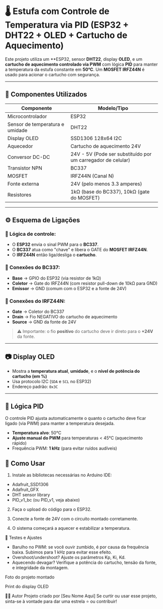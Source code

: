 # 🌡️ Estufa com Controle de Temperatura via PID (ESP32 + DHT22 + OLED + Cartucho de Aquecimento)

Este projeto utiliza um **ESP32, sensor **DHT22**, display **OLED**, e um **cartucho de aquecimento controlado via PWM** com lógica **PID** para manter a temperatura da estufa constante em **50°C**. 
Um **MOSFET IRFZ44N** é usado para acionar o cartucho com segurança.

---

## 🔧 Componentes Utilizados

| Componente         | Modelo/Tipo          |
|--------------------|-----------------------|
| Microcontrolador   | ESP32 |
| Sensor de temperatura e umidade | DHT22 |
| Display OLED       | SSD1306 128x64 I2C    |
| Aquecedor          | Cartucho de aquecimento 24V |
| Conversor DC-DC    | 24V - 5V (Pode ser substituído por um carregador de celular)|
| Transistor NPN     | BC337                 |
| MOSFET             | IRFZ44N (Canal N)     |
| Fonte externa      | 24V (pelo menos 3.3 amperes) |
| Resistores         | 1kΩ (base do BC337), 10kΩ (gate do MOSFET) |

---

## ⚙️ Esquema de Ligações

### 🧠 Lógica de controle:
- O **ESP32** envia o sinal PWM para o **BC337**.
- O **BC337** atua como "chave" e libera o GATE do **MOSFET IRFZ44N**.
- O **IRFZ44N** então liga/desliga o **cartucho**.

### 🔌 Conexões do BC337:
- **Base** → GPIO do ESP32 (via resistor de 1kΩ)
- **Coletor** → Gate do IRFZ44N (com resistor pull-down de 10kΩ para GND)
- **Emissor** → GND (comum com o ESP32 e a fonte de 24V)

### 🔌 Conexões do IRFZ44N:
- **Gate** → Coletor do BC337
- **Drain** → Fio NEGATIVO do cartucho de aquecimento
- **Source** → GND da fonte de 24V

> ⚠️ Importante: o fio **positivo** do cartucho deve ir direto para o **+24V** da fonte.

---

## 📷 Display OLED

- Mostra a **temperatura atual**, **umidade**, e o **nível de potência do cartucho (em %)**
- Usa protocolo I2C (`SDA` e `SCL` no ESP32)
- Endereço padrão: `0x3C`

---

## 🧠 Lógica PID

O controle PID ajusta automaticamente o quanto o cartucho deve ficar ligado (via PWM) para manter a temperatura desejada.

- **Temperatura alvo**: 50°C
- **Ajuste manual do PWM** para temperaturas < 45°C (aquecimento rápido)
- Frequência PWM: **1 kHz** (para evitar ruídos audíveis)


## 🚀 Como Usar
1. Instale as bibliotecas necessárias no Arduino IDE:
- Adafruit_SSD1306
- Adafruit_GFX
- DHT sensor library
- PID_v1_bc (ou PID_v1, veja abaixo)

2. Faça o upload do código para o ESP32.

3. Conecte a fonte de 24V com o circuito montado corretamente.

4. O sistema começará a aquecer e estabilizar a temperatura.

🧪 Testes e Ajustes
- Barulho no PWM: se você ouvir zumbido, é por causa da frequência baixa. Subimos para 1 kHz para evitar esse efeito.
- Overshoot/undershoot? Ajuste os parâmetros Kp, Ki, Kd.
- Aquecendo devagar? Verifique a potência do cartucho, tensão da fonte, e integridade da montagem.

Foto do projeto montado

Print do display OLED

🧑‍💻 Autor
Projeto criado por [Seu Nome Aqui]
Se curtir ou usar esse projeto, sinta-se à vontade para dar uma estrela ⭐ ou contribuir!
